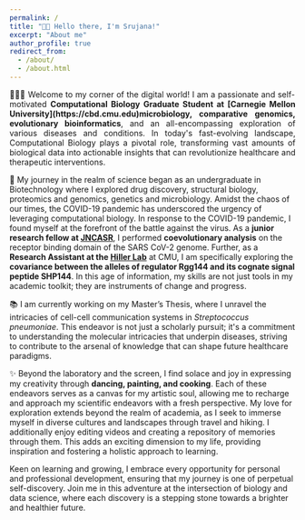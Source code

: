 ```yaml
---
permalink: /
title: "👋🏼 Hello there, I'm Srujana!"
excerpt: "About me"
author_profile: true
redirect_from:
  - /about/
  - /about.html
---
```


<div style="text-align: justify">
👩🏾‍💻 Welcome to my corner of the digital world! I am a passionate and self-motivated <b>Computational Biology Graduate Student at [Carnegie Mellon University](https://cbd.cmu.edu)</b. My academic pursuits are driven by the mission of harmonizing data science and biology to craft personalized therapeutic strategies. My specialized focus spans <b>microbiology, comparative genomics, evolutionary bioinformatics</b>, and an all-encompassing exploration of various diseases and conditions. In today's fast-evolving landscape, Computational Biology plays a pivotal role, transforming vast amounts of biological data into actionable insights that can revolutionize healthcare and therapeutic interventions.
</div>

🔬 My journey in the realm of science began as an undergraduate in Biotechnology where I explored drug discovery, structural biology, proteomics and genomics, genetics and microbiology. Amidst the chaos of our times, the COVID-19 pandemic has underscored the urgency of leveraging computational biology. In response to the COVID-19 pandemic, I found myself at the forefront of the battle against the virus. As a **junior research fellow at [JNCASR](https://www.jncasr.ac.in/research/research-units/theoretical-sciences-unit)**, I performed **coevolutionary analysis** on the receptor binding domain of the SARS CoV-2 genome. Further, as a **Research Assistant at the [Hiller Lab](https://www.bio.cmu.edu/labs/hiller/)** at CMU, I am specifically exploring the **covariance between the alleles of regulator Rgg144 and its cognate signal peptide SHP144**. In this age of information, my skills are not just tools in my academic toolkit; they are instruments of change and progress.

📚 I am currently working on my Master’s Thesis, where I unravel the intricacies of cell-cell communication systems in <em>Streptococcus pneumoniae</em>. This endeavor is not just a scholarly pursuit; it's a commitment to understanding the molecular intricacies that underpin diseases, striving to contribute to the arsenal of knowledge that can shape future healthcare paradigms.

✨ Beyond the laboratory and the screen, I find solace and joy in expressing my creativity through **dancing, painting, and cooking**. Each of these endeavors serves as a canvas for my artistic soul, allowing me to recharge and approach my scientific endeavors with a fresh perspective. My love for exploration extends beyond the realm of academia, as I seek to immerse myself in diverse cultures and landscapes through travel and hiking. I additionally enjoy editing videos and creating a repository of memories through them. This adds an exciting dimension to my life, providing inspiration and fostering a holistic approach to learning.

Keen on learning and growing, I embrace every opportunity for personal and professional development, ensuring that my journey is one of perpetual self-discovery. Join me in this adventure at the intersection of biology and data science, where each discovery is a stepping stone towards a brighter and healthier future.
